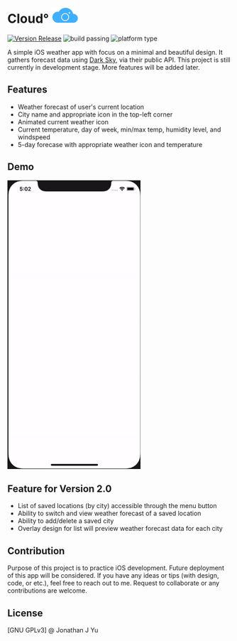 

# Cloud° <img width="60" height="35" src="https://github.com/jonyu96/Cloud-/blob/master/Cloud%C2%B0_Logo%20(3).jpg">

[![Version Release](https://img.shields.io/badge/version-1.0-blue.svg)](https://github.com/jonyu96/Cloud-/releases) ![build passing](https://img.shields.io/badge/build-passing-brightgreen.svg) ![platform type](https://img.shields.io/badge/platform-iOS-lightgrey.svg)

A simple iOS weather app with focus on a minimal and beautiful design. It gathers forecast data using [Dark Sky](https://darksky.net/dev), via their public API. This project is still currently in development stage. More features will be added later. 

## Features
* Weather forecast of user's current location
* City name and appropriate icon in the top-left corner
* Animated current weather icon 
* Current temperature, day of week, min/max temp, humidity level, and windspeed 
* 5-day forecase with appropriate weather icon and temperature

## Demo 
<img src="https://github.com/jonyu96/Cloud-/blob/master/ezgif.com-crop.gif" width="300" height="650" />

## Feature for Version 2.0 
* List of saved locations (by city) accessible through the menu button 
* Ability to switch and view weather forecast of a saved location 
* Ability to add/delete a saved city 
* Overlay design for list will preview weather forecast data for each city

## Contribution 
Purpose of this project is to practice iOS development. Future deployment of this app will be considered. If you have any ideas or tips (with design, code, or etc.), feel free to reach out to me. Request to collaborate or any contributions are welcome. 

## License 
[GNU GPLv3] @ Jonathan J Yu
